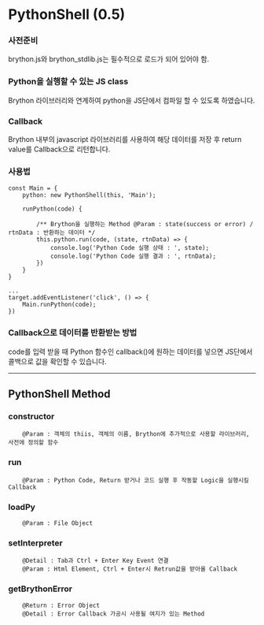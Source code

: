 # PythonShell (0.5)

### 사전준비
brython.js와 brython_stdlib.js는 필수적으로 로드가 되어 있어야 함.

### Python을 실행할 수 있는 JS class

Brython 라이브러리와 연계하여 python을 JS단에서 컴파일 할 수 있도록 하였습니다.

### Callback

Brython 내부의 javascript 라이브러리를 사용하여 해당 데이터를 저장 후 return value를 Callback으로 리턴합니다.


### 사용법
```
const Main = {
    python: new PythonShell(this, 'Main');

    runPython(code) {
    
        /** Brython을 실행하는 Method @Param : state(success or error) / rtnData : 반환하는 데이터 */
        this.python.run(code, (state, rtnData) => {
            console.log('Python Code 실행 상태 : ', state);
            console.log('Python Code 실행 결과 : ', rtnData);
        })
    }
}

...
target.addEventListener('click', () => {
    Main.runPython(code);
})
```

### Callback으로 데이터를 반환받는 방법
code를 입력 받을 때 Python 함수인 callback()에 원하는 데이터를 넣으면 JS단에서 콜백으로 값을 확인할 수 있습니다.

---

## PythonShell Method
   ### constructor 
        @Param : 객체의 thiis, 객체의 이름, Brython에 추가적으로 사용할 라이브러리, 사전에 정의할 함수
   ### run
        @Param : Python Code, Return 받거나 코드 실행 후 작동할 Logic을 실행시킬 Callback
   ### loadPy
        @Param : File Object
   ### setInterpreter
        @Detail : Tab과 Ctrl + Enter Key Event 연결 
        @Param : Html Element, Ctrl + Enter시 Retrun값을 받아올 Callback
   ### getBrythonError
        @Return : Error Object
        @Detail : Error Callback 가공시 사용될 여지가 있는 Method
